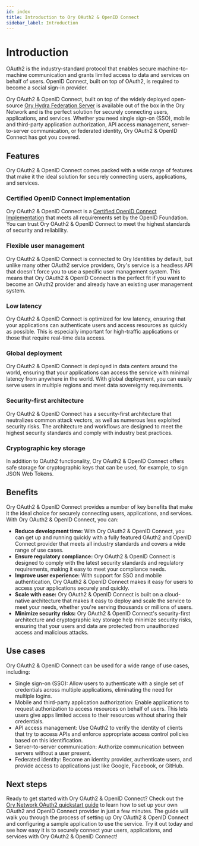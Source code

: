 ```yaml
---
id: index
title: Introduction to Ory OAuth2 & OpenID Connect
sidebar_label: Introduction
---
```


# Introduction

OAuth2 is the industry-standard protocol that enables secure machine-to-machine communication and grants limited access to data
and services on behalf of users. OpenID Connect, built on top of OAuth2, is required to become a social sign-in provider.

Ory OAuth2 & OpenID Connect, built on top of the widely deployed open-source
[Ory Hydra Federation Server](https://github.com/ory/hydra) is available out of the box in the Ory Network and is the perfect
solution for securely connecting users, applications, and services. Whether you need single sign-on (SSO), mobile and third-party
application authorization, API access management, server-to-server communication, or federated identity, Ory OAuth2 & OpenID
Connect has got you covered.

## Features

Ory OAuth2 & OpenID Connect comes packed with a wide range of features that make it the ideal solution for securely connecting
users, applications, and services.

### Certified OpenID Connect implementation

Ory OAuth2 & OpenID Connect is a [Certified OpenID Connect Implementation](https://openid.net/developers/certified/) that meets
all requirements set by the OpenID Foundation. You can trust Ory OAuth2 & OpenID Connect to meet the highest standards of security
and reliability.

### Flexible user management

Ory OAuth2 & OpenID Connect is connected to Ory Identities by default, but unlike many other OAuth2 service providers, Ory's
service is a headless API that doesn't force you to use a specific user management system. This means that Ory OAuth2 & OpenID
Connect is the perfect fit if you want to become an OAuth2 provider and already have an existing user management system.

### Low latency

Ory OAuth2 & OpenID Connect is optimized for low latency, ensuring that your applications can authenticate users and access
resources as quickly as possible. This is especially important for high-traffic applications or those that require real-time data
access.

### Global deployment

Ory OAuth2 & OpenID Connect is deployed in data centers around the world, ensuring that your applications can access the service
with minimal latency from anywhere in the world. With global deployment, you can easily serve users in multiple regions and meet
data sovereignty requirements.

### Security-first architecture

Ory OAuth2 & OpenID Connect has a security-first architecture that neutralizes common attack vectors, as well as numerous less
exploited security risks. The architecture and workflows are designed to meet the highest security standards and comply with
industry best practices.

### Cryptographic key storage

In addition to OAuth2 functionality, Ory OAuth2 & OpenID Connect offers safe storage for cryptographic keys that can be used, for
example, to sign JSON Web Tokens.

## Benefits

Ory OAuth2 & OpenID Connect provides a number of key benefits that make it the ideal choice for securely connecting users,
applications, and services. With Ory OAuth2 & OpenID Connect, you can:

- **Reduce development time:** With Ory OAuth2 & OpenID Connect, you can get up and running quickly with a fully featured OAuth2
  and OpenID Connect provider that meets all industry standards and covers a wide range of use cases.
- **Ensure regulatory compliance:** Ory OAuth2 & OpenID Connect is designed to comply with the latest security standards and
  regulatory requirements, making it easy to meet your compliance needs.
- **Improve user experience:** With support for SSO and mobile authentication, Ory OAuth2 & OpenID Connect makes it easy for users
  to access your applications securely and quickly.
- **Scale with ease:** Ory OAuth2 & OpenID Connect is built on a cloud-native architecture that makes it easy to deploy and scale
  the service to meet your needs, whether you're serving thousands or millions of users.
- **Minimize security risks:** Ory OAuth2 & OpenID Connect's security-first architecture and cryptographic key storage help
  minimize security risks, ensuring that your users and data are protected from unauthorized access and malicious attacks.

## Use cases

Ory OAuth2 & OpenID Connect can be used for a wide range of use cases, including:

- Single sign-on (SSO): Allow users to authenticate with a single set of credentials across multiple applications, eliminating the
  need for multiple logins.
- Mobile and third-party application authorization: Enable applications to request authorization to access resources on behalf of
  users. This lets users give apps limited access to their resources without sharing their credentials.
- API access management: Use OAuth2 to verify the identity of clients that try to access APIs and enforce appropriate access
  control policies based on this identification.
- Server-to-server communication: Authorize communication between servers without a user present.
- Federated identity: Become an identity provider, authenticate users, and provide access to applications just like Google,
  Facebook, or GitHub.

## Next steps

Ready to get started with Ory OAuth2 & OpenID Connect? Check out the
[Ory Network OAuth2 quickstart guide](https://www.ory.sh/docs/getting-started/ory-network-oauth2) to learn how to set up your own
OAuth2 and OpenID Connect provider in just a few minutes. The guide will walk you through the process of setting up Ory OAuth2 &
OpenID Connect and configuring a sample application to use the service. Try it out today and see how easy it is to securely
connect your users, applications, and services with Ory OAuth2 & OpenID Connect!
